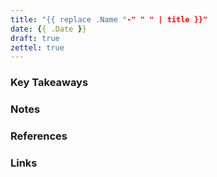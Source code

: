 ```yaml
---
title: "{{ replace .Name "-" " " | title }}"
date: {{ .Date }}
draft: true
zettel: true
---
```

### Key Takeaways


### Notes


### References


### Links
